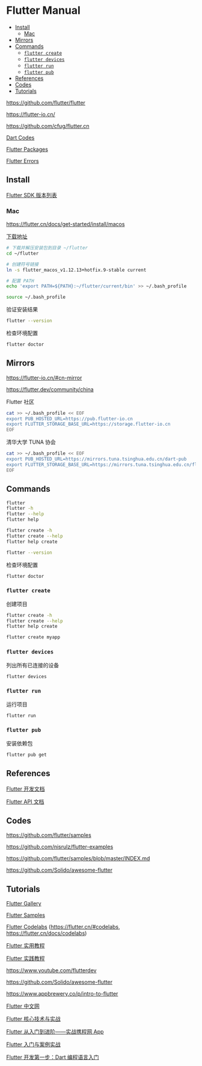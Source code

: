 <!-- omit in toc -->
# Flutter Manual

- [Install](#install)
  - [Mac](#mac)
- [Mirrors](#mirrors)
- [Commands](#commands)
  - [`flutter create`](#flutter-create)
  - [`flutter devices`](#flutter-devices)
  - [`flutter run`](#flutter-run)
  - [`flutter pub`](#flutter-pub)
- [References](#references)
- [Codes](#codes)
- [Tutorials](#tutorials)

<https://github.com/flutter/flutter>

<https://flutter-io.cn/>

<https://github.com/cfug/flutter.cn>

[Dart Codes](https://gitee.com/mrhuangyuhui/dart-codes)

[Flutter Packages](/manuals/flutter/packages/README.md)

[Flutter Errors](/errors/flutter/README.md)

## Install

[Flutter SDK 版本列表](https://flutter.cn/docs/development/tools/sdk/releases)

### Mac

<https://flutter.cn/docs/get-started/install/macos>

[下载地址](https://flutter.cn/docs/development/tools/sdk/releases?tab=macos)

```bash
# 下载并解压安装包到目录 ~/flutter
cd ~/flutter

# 创建符号链接
ln -s flutter_macos_v1.12.13+hotfix.9-stable current

# 配置 PATH
echo 'export PATH=${PATH}:~/flutter/current/bin' >> ~/.bash_profile

source ~/.bash_profile
```

验证安装结果

```bash
flutter --version
```

检查环境配置

```bash
flutter doctor
```

## Mirrors

<https://flutter-io.cn/#cn-mirror>

<https://flutter.dev/community/china>

Flutter 社区

```bash
cat >> ~/.bash_profile << EOF
export PUB_HOSTED_URL=https://pub.flutter-io.cn
export FLUTTER_STORAGE_BASE_URL=https://storage.flutter-io.cn
EOF
```

清华大学 TUNA 协会

```bash
cat >> ~/.bash_profile << EOF
export PUB_HOSTED_URL=https://mirrors.tuna.tsinghua.edu.cn/dart-pub
export FLUTTER_STORAGE_BASE_URL=https://mirrors.tuna.tsinghua.edu.cn/flutter
EOF
```

## Commands

```bash
flutter
flutter -h
flutter --help
flutter help

flutter create -h
flutter create --help
flutter help create
```

```bash
flutter --version
```

检查环境配置

```bash
flutter doctor
```

### `flutter create`

创建项目

```bash
flutter create -h
flutter create --help
flutter help create
```

```bash
flutter create myapp
```

### `flutter devices`

列出所有已连接的设备

```bash
flutter devices
```

### `flutter run`

运行项目

```bash
flutter run
```

### `flutter pub`

安装依赖包

```bash
flutter pub get
```

## References

[Flutter 开发文档](https://flutter.cn/docs)

[Flutter API 文档](https://api.flutter-io.cn/)

## Codes

<https://github.com/flutter/samples>

<https://github.com/nisrulz/flutter-examples>

<https://github.com/flutter/samples/blob/master/INDEX.md>

<https://github.com/Solido/awesome-flutter>

## Tutorials

[Flutter Gallery](https://flutter.github.io/gallery/#/)

[Flutter Samples](https://flutter.github.io/samples/#)

[Flutter Codelabs](https://codelabs.flutter-io.cn/) (<https://flutter.cn/#codelabs>, <https://flutter.cn/docs/codelabs>)

[Flutter 实用教程](https://flutter.cn/docs/cookbook)

[Flutter 实践教程](https://flutter.cn/docs/reference/tutorials)

<https://www.youtube.com/flutterdev>

<https://github.com/Solido/awesome-flutter>

<https://www.appbrewery.co/p/intro-to-flutter>

[Flutter 中文网](https://flutterchina.club/)

[Flutter 核心技术与实战](https://time.geekbang.org/column/intro/200)

[Flutter 从入门到进阶——实战携程网 App](https://coding.imooc.com/class/321.html)

[Flutter 入门与案例实战](https://www.imooc.com/learn/1090)

[Flutter 开发第一步：Dart 编程语言入门](https://www.imooc.com/learn/1035)
